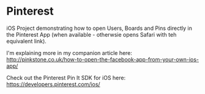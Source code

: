 Pinterest
=========

iOS Project demonstrating how to open Users, Boards and Pins directly in the Pinterest App (when available - otherwsie opens Safari with teh equivalent link).

I'm explaining more in my companion article here: http://pinkstone.co.uk/how-to-open-the-facebook-app-from-your-own-ios-app/

Check out the Pinterest Pin It SDK for iOS here: https://developers.pinterest.com/ios/

